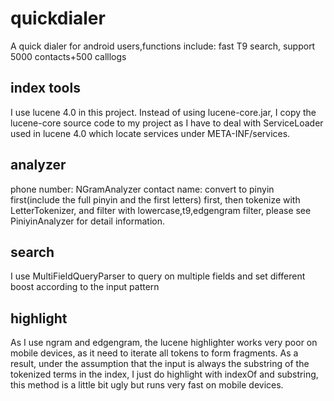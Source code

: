 # quickdialer

A quick dialer for android users,functions include: fast T9 search, support 5000 contacts+500 calllogs

## index tools

I use lucene 4.0 in this project. Instead of using lucene-core.jar, I copy the lucene-core source code to my project as I have to deal with  ServiceLoader used in lucene 4.0 which locate services under META-INF/services.

## analyzer

phone number: NGramAnalyzer
contact name: convert to pinyin first(include the full pinyin and the first letters) first, then tokenize with LetterTokenizer, and filter with lowercase,t9,edgengram filter, please see PiniyinAnalyzer for detail information.

## search

I use MultiFieldQueryParser to query on multiple fields and set different boost according to the input pattern


## highlight

As I use ngram and edgengram, the lucene highlighter works very poor on mobile devices, as it need to iterate all tokens to form fragments. As a result, under the assumption that the input is always the substring of the tokenized terms in the index, I just do highlight with indexOf and substring, this method is a little bit ugly but runs very fast on mobile devices.



